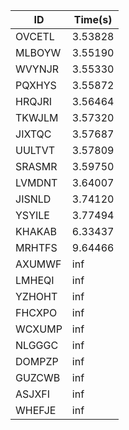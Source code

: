 |ID|Time(s)|
|-|-|
|OVCETL|3.53828|
|MLBOYW|3.55190|
|WVYNJR|3.55330|
|PQXHYS|3.55872|
|HRQJRI|3.56464|
|TKWJLM|3.57320|
|JIXTQC|3.57687|
|UULTVT|3.57809|
|SRASMR|3.59750|
|LVMDNT|3.64007|
|JISNLD|3.74120|
|YSYILE|3.77494|
|KHAKAB|6.33437|
|MRHTFS|9.64466|
|AXUMWF|inf|
|LMHEQI|inf|
|YZHOHT|inf|
|FHCXPO|inf|
|WCXUMP|inf|
|NLGGGC|inf|
|DOMPZP|inf|
|GUZCWB|inf|
|ASJXFI|inf|
|WHEFJE|inf|
